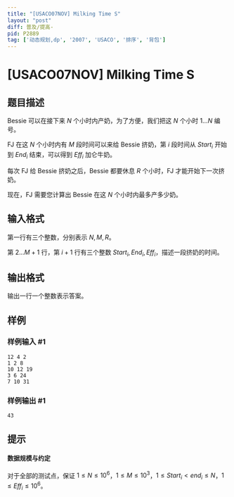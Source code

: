 ```yaml
---
title: "[USACO07NOV] Milking Time S"
layout: "post"
diff: 普及/提高-
pid: P2889
tag: ['动态规划,dp', '2007', 'USACO', '排序', '背包']
---
```

# [USACO07NOV] Milking Time S
## 题目描述

Bessie 可以在接下来 $N$ 个小时内产奶，为了方便，我们把这 $N$ 个小时 $1\dots N$ 编号。

FJ 在这 $N$ 个小时内有 $M$ 段时间可以来给 Bessie 挤奶，第 $i$ 段时间从 $Start_i$ 开始到 $End_i$ 结束，可以得到 $Eff_i$ 加仑牛奶。

每次 FJ 给 Bessie 挤奶之后，Bessie 都要休息 $R$ 个小时，FJ 才能开始下一次挤奶。

现在，FJ 需要您计算出 Bessie 在这 $N$ 个小时内最多产多少奶。
## 输入格式

第一行有三个整数，分别表示 $N,M,R$。

第 $2\dots M+1$ 行，第 $i+1$ 行有三个整数 $Start_i,End_i,Eff_i$，描述一段挤奶的时间。
## 输出格式

输出一行一个整数表示答案。
## 样例

### 样例输入 #1
```
12 4 2
1 2 8
10 12 19
3 6 24
7 10 31
```
### 样例输出 #1
```
43
```
## 提示

#### 数据规模与约定
对于全部的测试点，保证 $1\le N\le 10^6$，$1\le M\le 10^3$，$1\le Start_i<end_i\le N$，$1\le Eff_i\le 10^6$。
